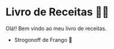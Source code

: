 # Livro de Receitas :man_cook: 

Olá!! Bem vindo ao meu livro de receitas.

- Strogonoff de Frango :chicken: 

